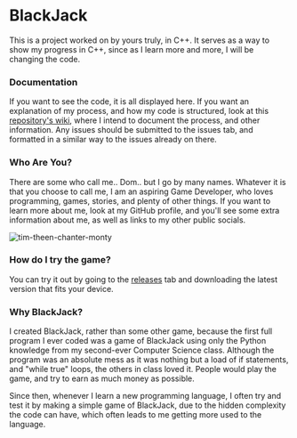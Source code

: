 # BlackJack
This is a project worked on by yours truly, in C++. It serves as a way to show my progress in C++, since as I learn more and more, I will be changing the code.

### Documentation
If you want to see the code, it is all displayed here. If you want an explanation of my process, and how my code is structured, look at this [repository's wiki](https://github.com/DomThe-Dev/BlackJack/wiki), where I intend to document the process, and other information.
Any issues should be submitted to the issues tab, and formatted in a similar way to the issues already on there.

### Who Are You?
There are some who call me.. Dom.. but I go by many names. Whatever it is that you choose to call me, I am an aspiring Game Developer, who loves programming, games, stories, and plenty of other things. If you want to learn more about me, look at my GitHub profile, and you'll see some extra information about me, as well as links to my other public socials.

![tim-theen-chanter-monty](https://github.com/DomThe-Dev/BlackJack/assets/122572944/6615b4b6-e39a-4480-9e7d-4e1c253596b6)

### How do I try the game?
You can try it out by going to the [releases](https://github.com/DomThe-Dev/BlackJack/releases) tab and downloading the latest version that fits your device.

### Why BlackJack?
I created BlackJack, rather than some other game, because the first full program I ever coded was a game of BlackJack using only the Python knowledge from my second-ever Computer Science class. Although the program was an absolute mess as it was nothing but a load of if statements, and "while true" loops, the others in class loved it. People would play the game, and try to earn as much money as possible.

Since then, whenever I learn a new programming language, I often try and test it by making a simple game of BlackJack, due to the hidden complexity the code can have, which often leads to me getting more used to the language.
